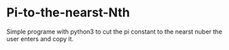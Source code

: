 # Pi-to-the-nearst-Nth
Simple programe with python3 to cut the pi constant to the nearst nuber the user enters and copy it.

